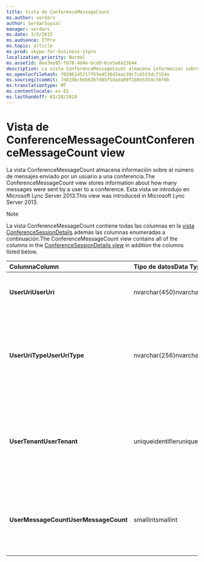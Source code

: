 ```yaml
---
title: Vista de ConferenceMessageCount
ms.author: serdars
author: SerdarSoysal
manager: serdars
ms.date: 3/9/2015
ms.audience: ITPro
ms.topic: article
ms.prod: skype-for-business-itpro
localization_priority: Normal
ms.assetid: 8ee3ee95-fb78-4d4e-bcdd-6ce5a0a23b44
description: La vista ConferenceMessageCount almacena información sobre el número de mensajes enviado por un usuario a una conferencia. Esta vista se introdujo en Microsoft Lync Server 2013.
ms.openlocfilehash: f0206145217f63e4530d2eac39c7c6533dcf154e
ms.sourcegitcommit: 7d819bc9eb63bfd85f5dada09f1b8e5354c56f6b
ms.translationtype: MT
ms.contentlocale: es-ES
ms.lasthandoff: 03/28/2018
---
```

# <a name="conferencemessagecount-view"></a><span data-ttu-id="6894a-104">Vista de ConferenceMessageCount</span><span class="sxs-lookup"><span data-stu-id="6894a-104">ConferenceMessageCount view</span></span>
 
<span data-ttu-id="6894a-105">La vista ConferenceMessageCount almacena información sobre el número de mensajes enviado por un usuario a una conferencia.</span><span class="sxs-lookup"><span data-stu-id="6894a-105">The ConferenceMessageCount view stores information about how many messages were sent by a user to a conference.</span></span> <span data-ttu-id="6894a-106">Esta vista se introdujo en Microsoft Lync Server 2013.</span><span class="sxs-lookup"><span data-stu-id="6894a-106">This view was introduced in Microsoft Lync Server 2013.</span></span>
  
> [!NOTE]
> <span data-ttu-id="6894a-107">La vista ConferenceMessageCount contiene todas las columnas en la [vista ConferenceSessionDetails](conferencesessiondetails.md) además las columnas enumeradas a continuación.</span><span class="sxs-lookup"><span data-stu-id="6894a-107">The ConferenceMessageCount view contains all of the columns in the [ConferenceSessionDetails view](conferencesessiondetails.md) in addition the columns listed below.</span></span>
  
|<span data-ttu-id="6894a-108">**Columna**</span><span class="sxs-lookup"><span data-stu-id="6894a-108">**Column**</span></span>|<span data-ttu-id="6894a-109">**Tipo de datos**</span><span class="sxs-lookup"><span data-stu-id="6894a-109">**Data Type**</span></span>|<span data-ttu-id="6894a-110">**Detalles**</span><span class="sxs-lookup"><span data-stu-id="6894a-110">**Details**</span></span>|
|:-----|:-----|:-----|
|<span data-ttu-id="6894a-111">**UserUri**</span><span class="sxs-lookup"><span data-stu-id="6894a-111">**UserUri**</span></span> <br/> |<span data-ttu-id="6894a-112">nvarchar(450)</span><span class="sxs-lookup"><span data-stu-id="6894a-112">nvarchar(450)</span></span>  <br/> |<span data-ttu-id="6894a-113">URI del usuario que envió el mensaje.</span><span class="sxs-lookup"><span data-stu-id="6894a-113">URI of the user who sent the message.</span></span>  <br/> |
|<span data-ttu-id="6894a-114">**UserUriType**</span><span class="sxs-lookup"><span data-stu-id="6894a-114">**UserUriType**</span></span> <br/> |<span data-ttu-id="6894a-115">nvarchar(256)</span><span class="sxs-lookup"><span data-stu-id="6894a-115">nvarchar(256)</span></span>  <br/> |<span data-ttu-id="6894a-116">Tipo de URI del usuario que envía los mensajes.</span><span class="sxs-lookup"><span data-stu-id="6894a-116">Type of URI of the user who sent the messages.</span></span> <span data-ttu-id="6894a-117">Consulte la [tabla de UriTypes](uritypes.md) para obtener más información.</span><span class="sxs-lookup"><span data-stu-id="6894a-117">See the [UriTypes table](uritypes.md) for more information.</span></span> <br/> |
|<span data-ttu-id="6894a-118">**UserTenant**</span><span class="sxs-lookup"><span data-stu-id="6894a-118">**UserTenant**</span></span> <br/> |<span data-ttu-id="6894a-119">uniqueidentifier</span><span class="sxs-lookup"><span data-stu-id="6894a-119">uniqueidentifier</span></span>  <br/> |<span data-ttu-id="6894a-120">Inquilino del usuario que envía los mensajes.</span><span class="sxs-lookup"><span data-stu-id="6894a-120">Tenant of user who sent the messages.</span></span> <span data-ttu-id="6894a-121">Consulte la [tabla de los inquilinos](tenants.md) para obtener más información.</span><span class="sxs-lookup"><span data-stu-id="6894a-121">See the [Tenants table](tenants.md) for more information.</span></span> <br/> |
|<span data-ttu-id="6894a-122">**UserMessageCount**</span><span class="sxs-lookup"><span data-stu-id="6894a-122">**UserMessageCount**</span></span> <br/> |<span data-ttu-id="6894a-123">smallint</span><span class="sxs-lookup"><span data-stu-id="6894a-123">smallint</span></span>  <br/> |<span data-ttu-id="6894a-124">Número de mensajes enviados por el usuario durante la sesión de conferencia.</span><span class="sxs-lookup"><span data-stu-id="6894a-124">Number of messages sent by the user during the conference session.</span></span>  <br/> |
   

